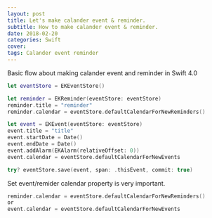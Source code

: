 ```yaml
---
layout: post
title: Let's make calander event & reminder.
subtitle: How to make calander event & reminder.
date: 2018-02-20
categories: Swift
cover:
tags: Calander event reminder
---
```


Basic flow about making calander event and reminder in Swift 4.0

```swift
let eventStore = EKEventStore()

let reminder = EKReminder(eventStore: eventStore)
reminder.title = "reminder"
reminder.calendar = eventStore.defaultCalendarForNewReminders()

let event = EKEvent(eventStore: eventStore)
event.title = "title"
event.startDate = Date()
event.endDate = Date()
event.addAlarm(EKAlarm(relativeOffset: 0))
event.calendar = eventStore.defaultCalendarForNewEvents

try? eventStore.save(event, span: .thisEvent, commit: true)
```

Set event/remider calendar property is very important.

```swift
reminder.calendar = eventStore.defaultCalendarForNewReminders()
or
event.calendar = eventStore.defaultCalendarForNewEvents
```
